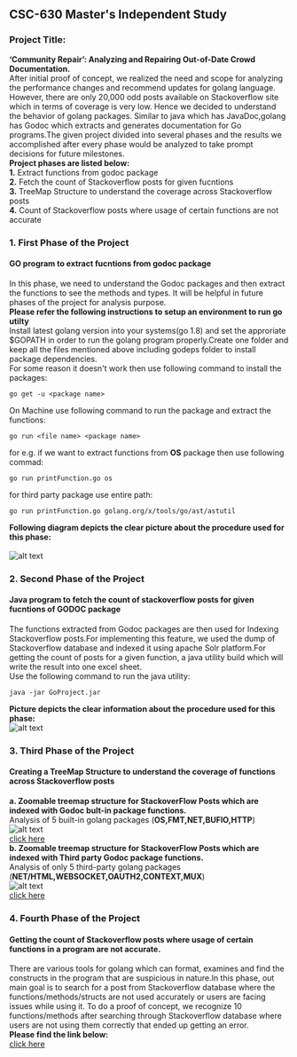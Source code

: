 ## CSC-630 Master's Independent Study<br>
### Project Title:<br>
<b>‘Community Repair’: Analyzing and Repairing Out-of-Date Crowd Documentation.</b><br>
After initial proof of concept, we realized the need and scope for analyzing the performance changes and recommend updates for golang language. However, there are only 20,000 odd posts available on Stackoverflow site which in terms of coverage is very low. Hence we decided to understand the behavior of golang packages. Similar to java which has JavaDoc,golang has Godoc which extracts and generates documentation for Go programs.The given project divided into several phases and the results we accomplished after every phase would be analyzed to take prompt decisions for future milestones.<br>
<b>Project phases are listed below:</b><br>
<b>1.</b> Extract functions from godoc package <br>
<b>2.</b> Fetch the count of Stackoverflow posts for given fucntions <br>
<b>3.</b> TreeMap Structure to understand the coverage across Stackoverflow posts <br>
<b>4.</b> Count of Stackoverflow posts where usage of certain functions are not accurate<br>
### 1. First Phase of the Project
#### GO program to extract fucntions from godoc package</b><br>
In this phase, we need to understand the Godoc packages and then extract the functions to see the methods and types. It will be helpful in future phases of the project for analysis purpose.<br> 
<b>Please refer the following instructions to setup an environment to run go utilty<br></b>
Install latest golang version into your systems(go 1.8) and set the approriate $GOPATH in order to run the golang program properly.Create one folder and keep all the files mentioned above including godeps folder to install package dependencies.<br>
For some reason it doesn't work then use following command to install the packages:

    go get -u <package name>
          
On Machine use following command to run the package and extract the functions:

    go run <file name> <package name> 
for e.g. if we want to extract functions from <b>OS</b> package then use following commad:

    go run printFunction.go os
       
for third party package use entire path:

    go run printFunction.go golang.org/x/tools/go/ast/astutil
<b>Following diagram depicts the clear picture about the procedure used for this phase:</b><br>    
![alt text](https://github.com/alt-code/CommunityRepair/blob/master/Sohan/godocFetchfunction/images/Project1.jpg "Picture-1")
<br>
### 2. Second Phase of the Project<br>
#### Java program to fetch the count of stackoverflow posts for given fucntions of GODOC package<br>
The functions extracted from Godoc packages are then used for Indexing Stackoverflow posts.For implementing this feature, we used the dump of Stackoverflow database and indexed it using apache Solr platform.For getting the count of posts for a given function, a java utility build which will write the result into one excel sheet.<br>
Use the following command to run the java utility:

    java -jar GoProject.jar
<b>Picture depicts the clear information about the procedure used for this phase:</b><br>
![alt text](https://github.com/alt-code/CommunityRepair/blob/master/Sohan/godocFetchfunction/images/Project2.jpg "Picture-2")
<br>
### 3. Third Phase of the Project
#### Creating a TreeMap Structure to understand the coverage of functions across Stackoverflow posts<br>
<b>a. Zoomable treemap structure for StackoverFlow Posts which are indexed with Godoc bult-in package functions.</b><br>
 Analysis of 5 built-in golang packages (<b>OS,FMT,NET,BUFIO,HTTP</b>)<br>
![alt text](https://github.com/alt-code/CommunityRepair/blob/master/Sohan/godocFetchfunction/images/builtin.png "TreeMap-1")
<br>
[click here](https://public.tableau.com/profile/publish/StackoverflowPostsIndexingforGodocPackage/Sheet1#!/publish-confirm)
<br>
<b>b. Zoomable treemap structure for StackoverFlow Posts which are indexed with Third party Godoc package functions.</b><br>
 Analysis of only 5 third-party golang packages (<b>NET/HTML,WEBSOCKET,OAUTH2,CONTEXT,MUX</b>)<br>
![alt text](https://github.com/alt-code/CommunityRepair/blob/master/Sohan/godocFetchfunction/images/third.png "TreeMap-2")
<br>
[click here](https://public.tableau.com/profile/sohan.kunkerkar#!/vizhome/StackOverflowPostsIndexingforThirdPartyGodocPackages/Sheet1)
<br>
### 4. Fourth Phase of the Project
#### Getting the count of Stackoverflow posts where usage of certain functions in a program are not accurate.
There are various tools for golang which can format, examines and find the constructs in the program that are suspicious in nature.In this phase, out main goal is to search for a post from Stackoverflow database where the functions/methods/structs are not used accurately or users are facing issues while using it. To do a proof of concept, we recognize 10 functions/methods after searching through Stackoverflow database where users are not using them correctly that ended up getting an error.<br>
<b>Please find the link below:</b><br>
[click here](https://github.com/alt-code/CommunityRepair/blob/master/Sohan/godocFetchfunction/FunctionsAnalysis.xlsx)
